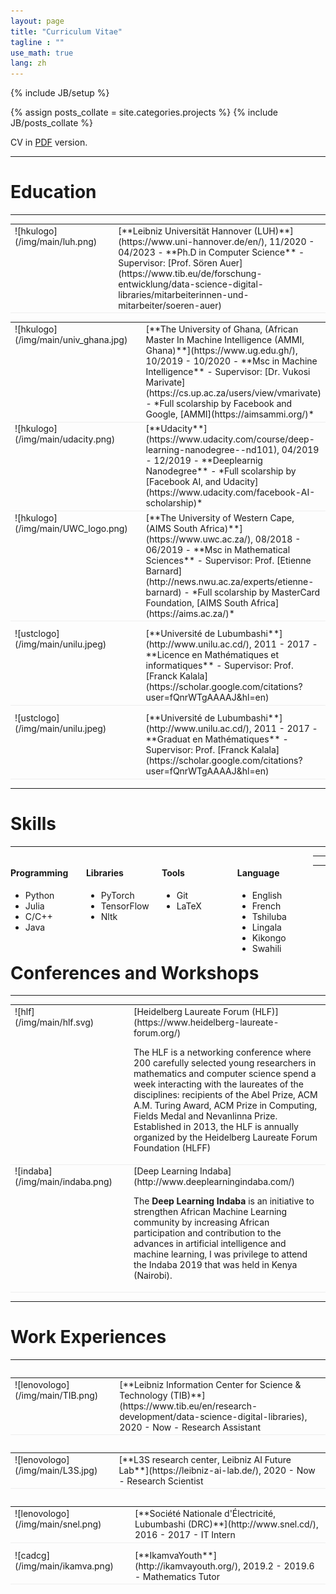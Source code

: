 ```yaml
---
layout: page
title: "Curriculum Vitae"
tagline : ""
use_math: true
lang: zh
---
```

{% include JB/setup %}

<!-- <div class="page-header">
  <div class="pull-right">
    {% include contact_icons %}
  </div>
</div> -->

{% assign posts_collate = site.categories.projects %}
{% include JB/posts_collate %}

CV in [PDF](/archive/CV_Salomon.pdf) version.

---

# Education
---

<table style="width:100%">
<col width="9%">
<col width="20">
<col >

<tr style="border-bottom:1pt solid #eee">
<td markdown="1">
![hkulogo](/img/main/luh.png)
</td>
<td></td>
<td markdown="1">
[**Leibniz Universität Hannover (LUH)**](https://www.uni-hannover.de/en/), 11/2020 - 04/2023 
- **Ph.D in Computer Science**
- Supervisor: [Prof. Sören Auer](https://www.tib.eu/de/forschung-entwicklung/data-science-digital-libraries/mitarbeiterinnen-und-mitarbeiter/soeren-auer)
</td> 
</tr>

<table style="width:100%">
<col width="9%">
<col width="20">
<col >

<tr style="border-bottom:1pt solid #eee">
<td markdown="1">
![hkulogo](/img/main/univ_ghana.jpg)
</td>
<td></td>
<td markdown="1">
[**The University of Ghana, (African Master In Machine Intelligence (AMMI, Ghana)**](https://www.ug.edu.gh/), 10/2019 - 10/2020 
- **Msc in Machine Intelligence**
- Supervisor: [Dr. Vukosi Marivate](https://cs.up.ac.za/users/view/vmarivate)
- *Full scolarship by Facebook and Google, [AMMI](https://aimsammi.org/)*
</td> 
</tr>

<tr style="border-bottom:1pt solid #eee">
<td markdown="1">
![hkulogo](/img/main/udacity.png)
</td>
<td></td>
<td markdown="1">
[**Udacity**](https://www.udacity.com/course/deep-learning-nanodegree--nd101), 04/2019 - 12/2019
- **Deeplearnig Nanodegree**
- *Full scolarship by [Facebook AI, and Udacity](https://www.udacity.com/facebook-AI-scholarship)*
</td> 
</tr>

<tr style="border-bottom:1pt solid #eee">
<td markdown="1">
![hkulogo](/img/main/UWC_logo.png)
</td>
<td></td>
<td markdown="1">
[**The University of Western Cape, (AIMS South Africa)**](https://www.uwc.ac.za/), 08/2018 - 06/2019 
- **Msc in Mathematical Sciences**
- Supervisor: Prof. [Etienne Barnard](http://news.nwu.ac.za/experts/etienne-barnard)
- *Full scolarship by MasterCard Foundation, [AIMS South Africa](https://aims.ac.za/)*
</td> 
</tr>

<tr height="10"/>
<tr style="border-bottom:1pt solid #eee">
<td markdown="1">
![ustclogo](/img/main/unilu.jpeg)
</td>
<td></td>
<td markdown="1">
[**Université de Lubumbashi**](http://www.unilu.ac.cd/), 2011 - 2017
- **Licence en Mathématiques et informatiques**
- Supervisor: Prof. [Franck Kalala](https://scholar.google.com/citations?user=fQnrWTgAAAAJ&hl=en)
</td> 
</tr>

<tr height="10"/>
<tr style="border-bottom:1pt solid #eee">
<td markdown="1">
![ustclogo](/img/main/unilu.jpeg)
</td>
<td></td>
<td markdown="1">
[**Université de Lubumbashi**](http://www.unilu.ac.cd/), 2011 - 2017
- **Graduat en Mathématiques**
- Supervisor: Prof. [Franck Kalala](https://scholar.google.com/citations?user=fQnrWTgAAAAJ&hl=en)
</td> 
</tr>

</table>

---

# Skills

---
<div class="container">
<div class="leftpane1" markdown="1">

#### Programming

- Python
- Julia
- C/C++
- Java
</div>
  
<div class="leftpane1" markdown="1">

#### Libraries

- PyTorch
- TensorFlow
- Nltk
</div>
  
<div class="leftpane1" markdown="1">

#### Tools

- Git 
- LaTeX
</div>

<div class="leftpane1" markdown="1">

#### Language

- English
- French
- Tshiluba
- Lingala 
- Kikongo 
- Swahili
</div>
</div>

---

---

# Conferences and Workshops 

---
<table style="width:100%">
<col width="17%">
<col width="20">
<col >

<tr style="border-bottom:1pt solid #eee">
<td markdown="1">
![hlf](/img/main/hlf.svg)
</td>
<td></td>
<td markdown="1">
[Heidelberg Laureate Forum (HLF)](https://www.heidelberg-laureate-forum.org/)

The HLF is a networking conference where 200 carefully selected young researchers in mathematics and computer science spend a week interacting with the laureates of the disciplines: recipients of the Abel Prize, ACM A.M. Turing Award, ACM Prize in Computing, Fields Medal and Nevanlinna Prize. Established in 2013, the HLF is annually organized by the Heidelberg Laureate Forum Foundation (HLFF)
</td> 
</tr>

<tr style="border-bottom:1pt solid #eee">
<td markdown="1">
![indaba](/img/main/indaba.png)
</td>
<td></td>
<td markdown="1">
[Deep Learning Indaba](http://www.deeplearningindaba.com/)

The **Deep Learning Indaba** is an initiative to strengthen African Machine Learning community by increasing African participation and contribution to the advances in artificial intelligence and machine learning, I was privilege to attend the Indaba 2019 that was held in Kenya (Nairobi).
</td> 
</tr>
</table>

---

# Work Experiences

---

<table style="width:100%">
<col width="17%">
<col width="20">
<col >

<table style="width:100%">
<col width="17%">
<col width="20">
<col >
<tr style="border-bottom:1pt solid #eee">
<td markdown="1">
![lenovologo](/img/main/TIB.png)
</td>
<td></td>
<td markdown="1">
[**Leibniz Information Center for Science & Technology (TIB)**](https://www.tib.eu/en/research-development/data-science-digital-libraries), 2020 - Now 
- Research Assistant
</td> 
</tr>

<table style="width:100%">
<col width="17%">
<col width="20">
<col >

<table style="width:100%">
<col width="17%">
<col width="20">
<col >
<tr style="border-bottom:1pt solid #eee">
<td markdown="1">
![lenovologo](/img/main/L3S.jpg)
</td>
<td></td>
<td markdown="1">
[**L3S research center, Leibniz AI Future Lab**](https://leibniz-ai-lab.de/), 2020 - Now 
- Research Scientist
</td> 
</tr>

<table style="width:100%">
<col width="17%">
<col width="20">
<col >

<table style="width:100%">
<col width="17%">
<col width="20">
<col >
<tr style="border-bottom:1pt solid #eee">
<td markdown="1">
![lenovologo](/img/main/snel.png)
</td>
<td></td>
<td markdown="1">
[**Société Nationale d'Électricité, Lubumbashi (DRC)**](http://www.snel.cd/), 2016 - 2017 
- IT Intern
</td> 
</tr>

<tr height="10"/>
<tr style="border-bottom:1pt solid #eee">
<td markdown="1">
![cadcg](/img/main/ikamva.png)
</td>
<td></td>
<td markdown="1">
[**IkamvaYouth**](http://ikamvayouth.org/), 2019.2 - 2019.6 
- Mathematics Tutor
</td> 
</tr>

</table>

<style type="text/css">
td {
    border: 0.5px;
    vertical-align: top;
    text-align: left;
}

.container {
  width: 100%;
  height: 100%;
}

.leftpane1 {
    width: 24%;
    height: 100%;
    float: left;
    border-collapse: collapse;
}

.leftpane2 {
    width: 8%;
    height: 100%;
    margin: 8px;
  	float: left;
    border-collapse: collapse;
}

.leftpane3 {
    width: 86%;
    height: 100%;
  	float: left;
    border-collapse: collapse;
}

.leftpane4 {
    width: 15%;
    height: 100%;
    margin: 8px;
  	float: left;
    border-collapse: collapse;
}

.leftpane5 {
    width: 80%;
    height: 100%;
  	float: left;
    border-collapse: collapse;
}

.rightpane {
  width: 33%;
  height: 100%;
  float: right;
  background-color: yellow;
  border-collapse: collapse;
}
</style>